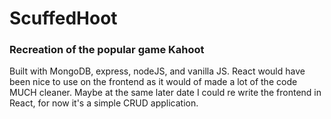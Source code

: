 # ScuffedHoot
<h3>Recreation of the popular game Kahoot</h3>
<p>Built with MongoDB, express, nodeJS, and vanilla JS.
 React would have been nice to use on the frontend as it would of made a lot of the code MUCH cleaner.
 Maybe at the same later date I could re write the frontend in React, for now it's a simple CRUD application.
</p>
